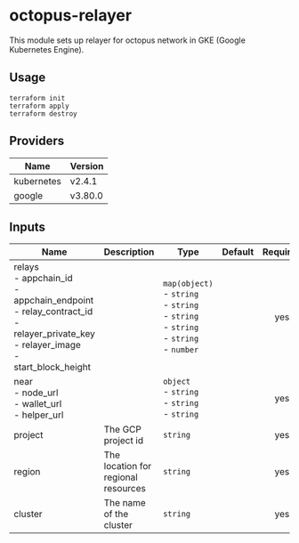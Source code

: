 # octopus-relayer

This module sets up relayer for octopus network in GKE (Google Kubernetes Engine).

## Usage

```
terraform init
terraform apply
terraform destroy
```

## Providers

| Name | Version |
|------|---------|
| kubernetes | v2.4.1 |
| google | v3.80.0 |


## Inputs

| Name | Description | Type | Default | Required |
|------|-------------|------|---------|:--------:|
| relays<br>- appchain_id<br>- appchain_endpoint<br>- relay_contract_id<br>- relayer_private_key<br>- relayer_image<br>- start_block_height | | `map(object)`<br>- `string`<br>- `string`<br>- `string`<br>- `string`<br>- `string`<br>- `number` | | yes |
| near<br>- node_url<br>- wallet_url<br>- helper_url | | `object`<br>- `string`<br>- `string`<br>- `string` | | yes |
| project | The GCP project id | `string` | | yes |
| region | The location for regional resources | `string` | | yes |
| cluster | The name of the cluster | `string` | | yes |

